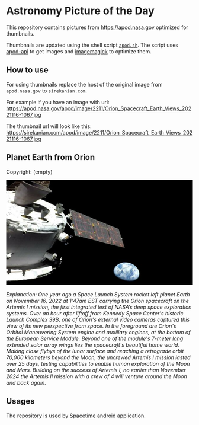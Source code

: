 # Astronomy Picture of the Day

This repository contains pictures from https://apod.nasa.gov optimized for thumbnails.

Thumbnails are updated using the shell script [`apod.sh`](apod.sh). The script
uses [apod-api](https://github.com/nasa/apod-api) to get images and [imagemagick](https://imagemagick.org) to
optimize them.

## How to use

For using thumbnails replace the host of the original image from `apod.nasa.gov` to `sirekanian.com`.

For example if you have an image with url:<br>
https://apod.nasa.gov/apod/image/2211/Orion_Spacecraft_Earth_Views_20221116-1067.jpg

The thumbnail url will look like this:<br>
https://sirekanian.com/apod/image/2211/Orion_Spacecraft_Earth_Views_20221116-1067.jpg

## Planet Earth from Orion

Copyright: (empty)

[![the picture of the day][1]][2]

_Explanation: One year ago a Space Launch System rocket left planet Earth on November 16, 2022 at 1:47am EST carrying the Orion spacecraft on the Artemis I mission, the first integrated test of NASA’s deep space exploration systems. Over an hour after liftoff from Kennedy Space Center's historic Launch Complex 39B, one of Orion's external video cameras captured this view of its new perspective from space. In the foreground are Orion's Orbital Maneuvering System engine and auxillary engines, at the bottom of the European Service Module. Beyond one of the module's 7-meter long extended solar array wings lies the spacecraft's beautiful home world. Making close flybys of the lunar surface and reaching a retrograde orbit 70,000 kilometers beyond the Moon, the uncrewed Artemis I mission lasted over 25 days, testing capabilities to enable human exploration of the Moon and Mars. Building on the success of Artemis I, no earlier than November 2024 the Artemis II mission with a crew of 4 will venture around the Moon and back again._

## Usages

The repository is used by [Spacetime][3] android application.

[1]: image/2211/Orion_Spacecraft_Earth_Views_20221116-1067.jpg

[2]: https://apod.nasa.gov/apod/image/2211/Orion_Spacecraft_Earth_Views_20221116-1067.jpg

[3]: https://github.com/sirekanian/spacetime
